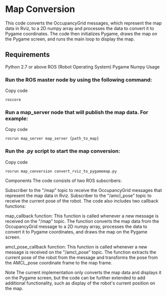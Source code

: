 # Map Conversion
This code converts the OccupancyGrid messages, which represent the map data in Rviz, to a 2D numpy array and processes the data to convert it to Pygame coordinates. The code then initializes Pygame, draws the map on the Pygame screen, and runs the main loop to display the map.

## Requirements
Python 2.7 or above
ROS (Robot Operating System)
Pygame
Numpy
Usage

### Run the ROS master node by using the following command:
Copy code
```
roscore
```


### Run a map_server node that will publish the map data. For example:
Copy code
```
rosrun map_server map_server {path_to_map}
```
### Run the .py script to start the map conversion:
Copy code
```
rosrun map_conversion convert_rviz_to_pygamemap.py
```
Components
The code consists of two ROS subscribers:

Subscriber to the "/map" topic to receive the OccupancyGrid messages that represent the map data in Rviz.
Subscriber to the "/amcl_pose" topic to receive the current pose of the robot.
The code also includes two callback functions:

map_callback function: This function is called whenever a new message is received on the "/map" topic. The function converts the map data from the OccupancyGrid message to a 2D numpy array, processes the data to convert it to Pygame coordinates, and draws the map on the Pygame screen.

amcl_pose_callback function: This function is called whenever a new message is received on the "/amcl_pose" topic. The function extracts the current pose of the robot from the message and transforms the pose from the AMCL_pose coordinate frame to the map frame.

Note
The current implementation only converts the map data and displays it on the Pygame screen, but the code can be further extended to add additional functionality, such as display of the robot's current position on the map.
